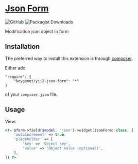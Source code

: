 [Json Form](http://keygenqt.com/work/yii2-json-form)
===================

![GitHub](https://img.shields.io/github/license/keygenqt/yii2-json-form)
![Packagist Downloads](https://img.shields.io/packagist/dt/keygenqt/yii2-json-form)

Modification json object in form

## Installation

The preferred way to install this extension is through [composer](http://getcomposer.org/download/).

Either add

```
"require": {
    "keygenqt/yii2-json-form": "*"
}
```

of your `composer.json` file.

## Usage

View:

```php
<?= $form->field($model, 'json')->widget(JsonForm::class, [
    'autoincrement' => true,
    'placeholder' => [
        'key' => 'Object key',
        'value' => 'Object value (optional)',
    ],
]) ?>
```